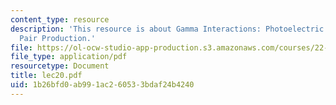 ```yaml
---
content_type: resource
description: 'This resource is about Gamma Interactions: Photoelectric Effect and
  Pair Production.'
file: https://ol-ocw-studio-app-production.s3.amazonaws.com/courses/22-101-applied-nuclear-physics-fall-2006/1b26bfd0ab991ac260533bdaf24b4240_lec20.pdf
file_type: application/pdf
resourcetype: Document
title: lec20.pdf
uid: 1b26bfd0-ab99-1ac2-6053-3bdaf24b4240
---
```

